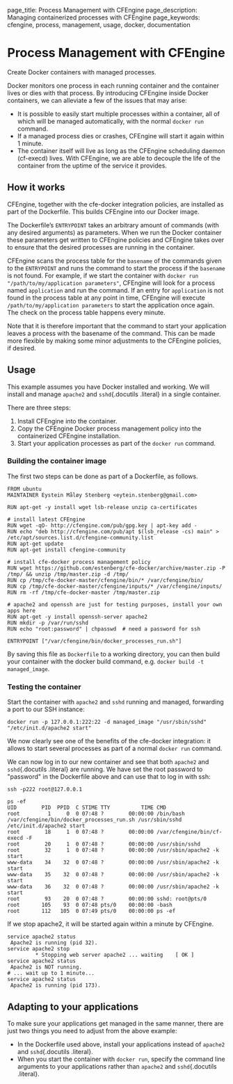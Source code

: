 page_title: Process Management with CFEngine
page_description: Managing containerized processes with CFEngine
page_keywords: cfengine, process, management, usage, docker, documentation

# Process Management with CFEngine

Create Docker containers with managed processes.

Docker monitors one process in each running container and the container
lives or dies with that process. By introducing CFEngine inside Docker
containers, we can alleviate a few of the issues that may arise:

-   It is possible to easily start multiple processes within a
    container, all of which will be managed automatically, with the
    normal `docker run` command.
-   If a managed process dies or crashes, CFEngine will start it again
    within 1 minute.
-   The container itself will live as long as the CFEngine scheduling
    daemon (cf-execd) lives. With CFEngine, we are able to decouple the
    life of the container from the uptime of the service it provides.

## How it works

CFEngine, together with the cfe-docker integration policies, are
installed as part of the Dockerfile. This builds CFEngine into our
Docker image.

The Dockerfile’s `ENTRYPOINT` takes an arbitrary
amount of commands (with any desired arguments) as parameters. When we
run the Docker container these parameters get written to CFEngine
policies and CFEngine takes over to ensure that the desired processes
are running in the container.

CFEngine scans the process table for the `basename`
of the commands given to the `ENTRYPOINT` and runs
the command to start the process if the `basename`
is not found. For example, if we start the container with
`docker run "/path/to/my/application parameters"`,
CFEngine will look for a process named `application`
and run the command. If an entry for `application`
is not found in the process table at any point in time, CFEngine will
execute `/path/to/my/application parameters` to
start the application once again. The check on the process table happens
every minute.

Note that it is therefore important that the command to start your
application leaves a process with the basename of the command. This can
be made more flexible by making some minor adjustments to the CFEngine
policies, if desired.

## Usage

This example assumes you have Docker installed and working. We will
install and manage `apache2` and `sshd`{.docutils
.literal} in a single container.

There are three steps:

1.  Install CFEngine into the container.
2.  Copy the CFEngine Docker process management policy into the
    containerized CFEngine installation.
3.  Start your application processes as part of the
    `docker run` command.

### Building the container image

The first two steps can be done as part of a Dockerfile, as follows.

    FROM ubuntu
    MAINTAINER Eystein Måløy Stenberg <eytein.stenberg@gmail.com>

    RUN apt-get -y install wget lsb-release unzip ca-certificates

    # install latest CFEngine
    RUN wget -qO- http://cfengine.com/pub/gpg.key | apt-key add -
    RUN echo "deb http://cfengine.com/pub/apt $(lsb_release -cs) main" > /etc/apt/sources.list.d/cfengine-community.list
    RUN apt-get update
    RUN apt-get install cfengine-community

    # install cfe-docker process management policy
    RUN wget https://github.com/estenberg/cfe-docker/archive/master.zip -P /tmp/ && unzip /tmp/master.zip -d /tmp/
    RUN cp /tmp/cfe-docker-master/cfengine/bin/* /var/cfengine/bin/
    RUN cp /tmp/cfe-docker-master/cfengine/inputs/* /var/cfengine/inputs/
    RUN rm -rf /tmp/cfe-docker-master /tmp/master.zip

    # apache2 and openssh are just for testing purposes, install your own apps here
    RUN apt-get -y install openssh-server apache2
    RUN mkdir -p /var/run/sshd
    RUN echo "root:password" | chpasswd  # need a password for ssh

    ENTRYPOINT ["/var/cfengine/bin/docker_processes_run.sh"]

By saving this file as `Dockerfile` to a working
directory, you can then build your container with the docker build
command, e.g. `docker build -t managed_image`.

### Testing the container

Start the container with `apache2` and
`sshd` running and managed, forwarding a port to our
SSH instance:

    docker run -p 127.0.0.1:222:22 -d managed_image "/usr/sbin/sshd" "/etc/init.d/apache2 start"

We now clearly see one of the benefits of the cfe-docker integration: it
allows to start several processes as part of a normal
`docker run` command.

We can now log in to our new container and see that both
`apache2` and `sshd`{.docutils .literal} are
running. We have set the root password to "password" in the Dockerfile
above and can use that to log in with ssh:

    ssh -p222 root@127.0.0.1

    ps -ef
    UID        PID  PPID  C STIME TTY          TIME CMD
    root         1     0  0 07:48 ?        00:00:00 /bin/bash /var/cfengine/bin/docker_processes_run.sh /usr/sbin/sshd /etc/init.d/apache2 start
    root        18     1  0 07:48 ?        00:00:00 /var/cfengine/bin/cf-execd -F
    root        20     1  0 07:48 ?        00:00:00 /usr/sbin/sshd
    root        32     1  0 07:48 ?        00:00:00 /usr/sbin/apache2 -k start
    www-data    34    32  0 07:48 ?        00:00:00 /usr/sbin/apache2 -k start
    www-data    35    32  0 07:48 ?        00:00:00 /usr/sbin/apache2 -k start
    www-data    36    32  0 07:48 ?        00:00:00 /usr/sbin/apache2 -k start
    root        93    20  0 07:48 ?        00:00:00 sshd: root@pts/0
    root       105    93  0 07:48 pts/0    00:00:00 -bash
    root       112   105  0 07:49 pts/0    00:00:00 ps -ef

If we stop apache2, it will be started again within a minute by
CFEngine.

    service apache2 status
     Apache2 is running (pid 32).
    service apache2 stop
             * Stopping web server apache2 ... waiting    [ OK ]
    service apache2 status
     Apache2 is NOT running.
    # ... wait up to 1 minute...
    service apache2 status
     Apache2 is running (pid 173).

## Adapting to your applications

To make sure your applications get managed in the same manner, there are
just two things you need to adjust from the above example:

-   In the Dockerfile used above, install your applications instead of
    `apache2` and `sshd`{.docutils .literal}.
-   When you start the container with `docker run`,
    specify the command line arguments to your applications rather than
    `apache2` and `sshd`{.docutils .literal}.


